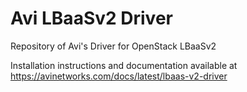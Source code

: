 # Avi LBaaSv2 Driver

Repository of Avi's Driver for OpenStack LBaaSv2

Installation instructions and documentation available at https://avinetworks.com/docs/latest/lbaas-v2-driver
